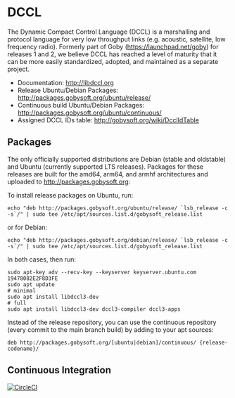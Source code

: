 # DCCL

The Dynamic Compact Control Language (DCCL) is a marshalling and protocol language for very low throughput links (e.g. acoustic, satellite, low frequency radio). Formerly part of Goby (https://launchpad.net/goby) for releases 1 and 2, we believe DCCL has reached a level of maturity that it can be more easily standardized, adopted, and maintained as a separate project.

- Documentation: http://libdccl.org
- Release Ubuntu/Debian Packages: http://packages.gobysoft.org/ubuntu/release/
- Continuous build Ubuntu/Debian Packages: http://packages.gobysoft.org/ubuntu/continuous/
- Assigned DCCL IDs table: http://gobysoft.org/wiki/DcclIdTable

## Packages

The only officially supported distributions are Debian (stable and oldstable) and Ubuntu (currently supported LTS releases). Packages for these releases are built for the amd64, arm64, and armhf architectures and uploaded to http://packages.gobysoft.org:

To install release packages on Ubuntu, run:
```
echo "deb http://packages.gobysoft.org/ubuntu/release/ `lsb_release -c -s`/" | sudo tee /etc/apt/sources.list.d/gobysoft_release.list
```

or for Debian:
```
echo "deb http://packages.gobysoft.org/debian/release/ `lsb_release -c -s`/" | sudo tee /etc/apt/sources.list.d/gobysoft_release.list
```

In both cases, then run:
```
sudo apt-key adv --recv-key --keyserver keyserver.ubuntu.com 19478082E2F8D3FE
sudo apt update
# minimal
sudo apt install libdccl3-dev
# full
sudo apt install libdccl3-dev dccl3-compiler dccl3-apps
```

Instead of the release repository, you can use the continuous repository (every commit to the main branch build) by adding to your apt sources:
```
deb http://packages.gobysoft.org/[ubuntu|debian]/continuous/ {release-codename}/
```

## Continuous Integration

[![CircleCI](https://circleci.com/gh/GobySoft/dccl.svg?style=svg)](https://circleci.com/gh/GobySoft/dccl)
